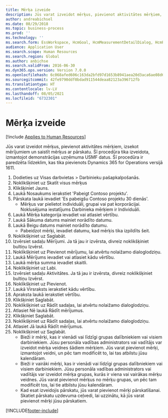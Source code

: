 ```yaml
---
title: Mērķa izveide
description: Jūs varat izveidot mērķus, pievienot aktivitātes mērķiem, izsekot mērījumiem un saistīt mērķus ar pārskatu.
author: andreabichsel
ms.date: 08/29/2018
ms.topic: business-process
ms.prod: ''
ms.technology: ''
ms.search.form: EssWorkspace, HcmGoal, HcmMeasurementDetailDialog, HcmPerfJournalAdd, HcmGoalChangeSettings, HcmEmployeeDevelopmentWorkspace
audience: Application User
ms.search.scope: Human Resources
ms.search.region: Global
ms.author: anbichse
ms.search.validFrom: 2016-06-30
ms.dyn365.ops.version: Version 7.0.0
ms.openlocfilehash: 6c068afed606c163da2bfd97d1653b8941aea20d3aca6ae08d6e8a11ef2355de
ms.sourcegitcommit: 42fe9790ddf0bdad911544deaa82123a396712fb
ms.translationtype: HT
ms.contentlocale: lv-LV
ms.lasthandoff: 08/05/2021
ms.locfileid: "6732301"
---
```

# <a name="create-a-goal"></a>Mērķa izveide

[!include [Applies to Human Resources](../includes/applies-to-hr.md)]

Jūs varat izveidot mērķus, pievienot aktivitātes mērķiem, izsekot mērījumiem un saistīt mērķus ar pārskatu. Šī procedūra tika izveidota, izmantojot demonstrācijas uzņēmuma USMF datus. Šī procedūra ir paredzēta līdzeklim, kas tika pievienots Dynamics 365 for Operations versijā 1611.

1. Dodieties uz Visas darbvietas > Darbinieku pašapkalpošanās.
2. Noklikšķiniet uz Skatīt visus mērķus
3. Klikšķiniet Jauns.
4. Laukā Nosaukums ierakstiet 'Pabeigt Contoso projektu'.
5. Pārskata laukā ievadiet 'Es pabeigšu Contoso projektu 30 dienās'.
    * Mērķus var pielietot individuāli, grupai vai pat korporācijai. Noklusējuma iestatījums Darbinieka mērķiem ir Individuāli.  
6. Laukā Mērķa kategorija ievadiet vai atlasiet vērtību.
7. Laukā Sākuma datums mainiet norādīto datumu.
8. Laukā Beigu datums mainiet norādīto datumu.
    * Pabeidzot mērķi, ievadiet datumu, kad mērķis tika izpildīts šeit.  
9. Noklikšķiniet uz Saglabāt.
10. Izvērsiet sadaļu Mērījumi. Ja tā jau ir izvērsta, divreiz noklikšķiniet bultiņu Izvērst.
11. Noklikšķiniet uz Pievienot mērījumu, lai atvērtu nolaižamo dialoglodziņu.
12. Laukā Mērījums ievadiet vai atlasiet kādu vērtību.
13. Laukā mērķa summa ievadiet skaitli.
14. Noklikšķiniet uz Labi.
15. Izvērsiet sadaļu Aktivitātes. Ja tā jau ir izvērsta, divreiz noklikšķiniet bultiņu Izvērst.
16. Noklikšķiniet uz Pievienot.
17. Laukā Virsraksts ierakstiet kādu vērtību.
18. Apraksta laukā ierakstiet vērtību.
19. Klikšķiniet Saglabāt.
20. Noklikšķiniet uz Rādīt sadaļas, lai atvērtu nolaižamo dialoglodziņu.
21. Atlasiet Nē laukā Rādīt mērījumus.
22. Klikšķiniet Saglabāt.
23. Noklikšķiniet uz Rādīt sadaļas, lai atvērtu nolaižamo dialoglodziņu.
24. Atlasiet Jā laukā Rādīt mērījumus.
25. Noklikšķiniet uz Saglabāt.
    * Bieži ir mērķi, kas ir vienādi vai līdzīgi grupas dalībniekiem vai visiem darbiniekiem.     Jūsu personāla vadības administrators vai vadītājs var izveidot mērķa veidnes šādiem mērķiem. Jūs varat pievienot mērķi, izmantojot veidni, un pēc tam modificēt to, lai tas atbilstu jūsu kalendāram.  
    * Bieži ir vairāki mērķi, kas ir vienādi vai līdzīgi grupas dalībniekiem vai visiem darbiniekiem.     Jūsu personāla vadības administrators vai vadītājs var izveidot mērķa grupas, kurās ir viena vai vairākas mērķu veidnes. Jūs varat pievienot mērķus no mērķu grupas, un pēc tam modificēt tos, lai tie atbilstu jūsu kalendāram.  
    * Kad esat izveidojis pārskatu, jūs varat pievienot mērķi pārskatīšanai. Skatiet pārskatu uzdevuma ceļvedi, lai uzzinātu, kā jūs varat pievienot mērķi jūsu pārskatiem.  



[!INCLUDE[footer-include](../includes/footer-banner.md)]